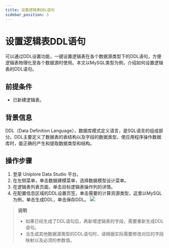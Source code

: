 ```yaml
---
title: 设置逻辑表DDL语句
sidebar_position: 3
---
```


# 设置逻辑表DDL语句
可以通过DDL设置功能，一键设置逻辑表在各个数据源类型下的DDL语句，方便逻辑表物理化至各个数据源时使用。本文以MySQL类型为例，介绍如何设置逻辑表的DDL语句。

## 前提条件
- 已新建逻辑表。

## 背景信息
DDL（Data Definition Language），数据库模式定义语言，是SQL语言的组成部分。DDL主要定义了数据表的表结构以及字段的数据类型，使应用程序操作数据库时，能正确的产生和提取数据类型和结构。

## 操作步骤
1. 登录 Uniplore Data Studio 平台。
2. 在左侧菜单，单击数据建模菜单，选择数据模型设计菜单。
3. 在逻辑表列表页面，单击目标逻辑表操作列的详情。
4. 在配置信息区域的DDL设置页签，单击需要的计算资源类型，这里以MySQL为例，单击生成DDL，单击保存DDL。
[![](https://uniplore-docs.oss-cn-chengdu.aliyuncs.com/datastudio/data-model/logic-table-details-ddl.png)](https://uniplore-docs.oss-cn-chengdu.aliyuncs.com/datastudio/data-model/logic-table-details-ddl.png)

>**说明**
>- 如果已经生成了DDL语句后，再新增逻辑表的字段，需要重新生成DDL语句。
>- 当生成其他数据源类型的DDL语句时，请根据实际需要修改对应的字段映射以及必须的参数值。